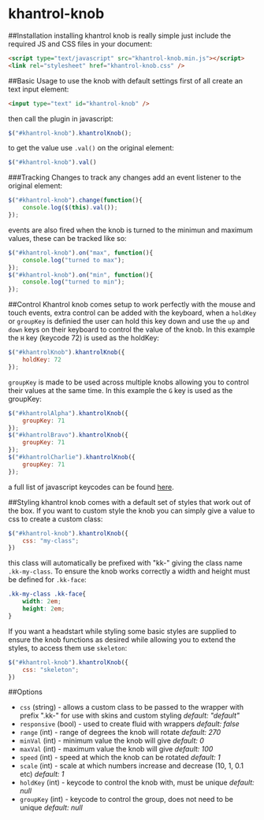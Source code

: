khantrol-knob
=============



##Installation
installing khantrol knob is really simple just include the required JS and CSS files in your document:

```html
<script type="text/javascript" src="khantrol-knob.min.js"></script>
<link rel="stylesheet" href="khantrol-knob.css" />
```

##Basic Usage
to use the knob with default settings first of all create an text input element: 
```html
<input type="text" id="khantrol-knob" />
```

then call the plugin in javascript:
```javascript
$("#khantrol-knob").khantrolKnob();
```
to get the value use `.val()` on the original element: 
```javascript
$("#khantrol-knob").val()
```

###Tracking Changes
to track any changes add an event listener to the original element:
```javascript
$("#khantrol-knob").change(function(){
	console.log($(this).val());
});
```
events are also fired when the knob is turned to the minimun and maximum values, these can be tracked like so:
```javascript
$("#khantrol-knob").on("max", function(){
	console.log("turned to max");
});
$("#khantrol-knob").on("min", function(){
	console.log("turned to min");
});
```

##Control
Khantrol knob comes setup to work perfectly with the mouse and touch events, extra control can be added with the keyboard, when a `holdKey` or `groupKey` is definied the user can hold this key down and use the `up` and `down` keys on their keyboard to control the value of the knob. In this example the `H` key (keycode 72) is used as the holdKey:

```javascript
$("#khantrolKnob").khantrolKnob({
	holdKey: 72
});
```

`groupKey` is made to be used across multiple knobs allowing you to control their values at the same time. In this example the `G` key is used as the groupKey:

```javascript
$("#khantrolAlpha").khantrolKnob({
	groupKey: 71
});
$("#khantrolBravo").khantrolKnob({
	groupKey: 71
});
$("#khantrolCharlie").khantrolKnob({
	groupKey: 71
});
```

a full list of javascript keycodes can be found [here](http://www.cambiaresearch.com/articles/15/javascript-char-codes-key-codes). 


##Styling
khantrol knob comes with a default set of styles that work out of the box. If you want to custom style the knob you can simply give a value to css to create a custom class: 

```javascript
$("#khantrol-knob").khantrolKnob({
	css: "my-class";
})
```

this class will automatically be prefixed with "kk-" giving the class name `.kk-my-class`. To ensure the knob works correctly a width and height must be defined for `.kk-face`:

```css
.kk-my-class .kk-face{
	width: 2em;
	height: 2em;
}
```

If you want a headstart while styling some basic styles are supplied to ensure the knob functions as desired while allowing you to extend the styles, to access them use `skeleton`:

```javascript
$("#khantrol-knob").khantrolKnob({
	css: "skeleton";
})
```


##Options


- `css` (string) - allows a custom class to be passed to the wrapper with prefix ".kk-" for use with skins and custom styling _default: "default"_
- `responsive` (bool) - used to create fluid with wrappers _default: false_
- `range` (int) - range of degrees the knob will rotate _default: 270_
- `minVal` (int) - minimum value the knob will give _default: 0_
- `maxVal` (int) - maximum value the knob will give _default: 100_
- `speed` (int) - speed at which the knob can be rotated _default: 1_
- `scale` (int) - scale at which numbers increase and decrease (10, 1, 0.1 etc) _default: 1_
- `holdKey` (int) - keycode to control the knob with, must be unique _default: null_
- `groupKey` (int) - keycode to control the group, does not need to be unique _default: null_